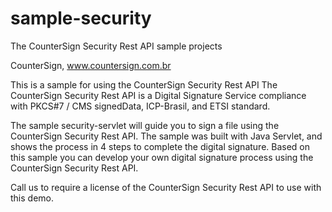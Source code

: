 # sample-security
The CounterSign Security Rest API sample projects

CounterSign, www.countersign.com.br

This is a sample for using the CounterSign Security Rest API
The CounterSign Security Rest API is a Digital Signature Service compliance with PKCS#7 / CMS signedData, ICP-Brasil, and ETSI standard.

The sample security-servlet will guide you to sign a file using the CounterSign Security Rest API. The sample was built with Java Servlet, 
and shows the process in 4 steps to complete the digital signature. Based on this sample you can develop your own digital signature process using the CounterSign Security Rest API.

Call us to require a license of the CounterSign Security Rest API to use with this demo.
